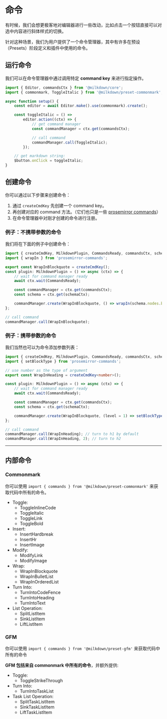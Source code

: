 # 命令

有时候，我们会想更极客地对编辑器进行一些改动，比如点击一个按钮直接可以对选中内容进行斜体样式的切换。

针对这种场景，我们为用户提供了一个命令管理器，其中有许多在预设（Presets）阶段定义和插件中使用的命令。

## 运行命令

我们可以在命令管理器中通过调用特定 **command key** 来进行指定操作。

```typescript
import { Editor, commandsCtx } from '@milkdown/core';
import { commonmark, ToggleItalic } from '@milkdown/preset-commonmark';

async function setup() {
    const editor = await Editor.make().use(commonmark).create();

    const toggleItalic = () =>
        editor.action((ctx) => {
            // get command manager
            const commandManager = ctx.get(commandsCtx);

            // call command
            commandManager.call(ToggleItalic);
        });

    // get markdown string:
    $button.onClick = toggleItalic;
}
```

## 创建命令

你可以通过以下步骤来创建命令：

1. 通过 `createCmdKey` 先创建一个 command key。
2. 再创建对应的 command 方法。（它们也只是一些 [prosemirror commands](https://prosemirror.net/docs/guide/#commands)）
3. 在命令管理器中对刚才创建的命令进行注册。

### 例子：不携带参数的命令

我们将在下面的例子中创建命令：

```typescript
import { createCmdKey, MilkdownPlugin, CommandsReady, commandsCtx, schemaCtx } from '@milkdown/core';
import { wrapIn } from 'prosemirror-commands';

export const WrapInBlockquote = createCmdKey();
const plugin: MilkdownPlugin = () => async (ctx) => {
    // wait for command manager ready
    await ctx.wait(CommandsReady);

    const commandManager = ctx.get(commandsCtx);
    const schema = ctx.get(schemaCtx);

    commandManager.create(WrapInBlockquote, () => wrapIn(schema.nodes.blockquote));
};

// call command
commandManager.call(WrapInBlockquote);
```

### 例子：携带参数的命令

我们当然也可以为命令添加参数列表：

```typescript
import { createCmdKey, MilkdownPlugin, CommandsReady, commandsCtx, schemaCtx } from '@milkdown/core';
import { setBlockType } from 'prosemirror-commands';

// use number as the type of argument
export const WrapInHeading = createCmdKey<number>();

const plugin: MilkdownPlugin = () => async (ctx) => {
    // wait for command manager ready
    await ctx.wait(CommandsReady);

    const commandManager = ctx.get(commandsCtx);
    const schema = ctx.get(schemaCtx);

    commandManager.create(WrapInBlockquote, (level = 1) => setBlockType(schema.nodes.heading, { level }));
};

// call command
commandManager.call(WrapInHeading); // turn to h1 by default
commandManager.call(WrapInHeading, 2); // turn to h2
```

---

## 内部命令

### Commonmark

你可以使用 `import { commands } from '@milkdown/preset-commonmark'` 来获取代码中所有的命令。

-   Toggle:
    -   ToggleInlineCode
    -   ToggleItalic
    -   ToggleLink
    -   ToggleBold
-   Insert:
    -   InsertHardbreak
    -   InsertHr
    -   InsertImage
-   Modify:
    -   ModifyLink
    -   ModifyImage
-   Wrap:
    -   WrapInBlockquote
    -   WrapInBulletList
    -   WrapInOrderedList
-   Turn Into:
    -   TurnIntoCodeFence
    -   TurnIntoHeading
    -   TurnIntoText
-   List Operation:
    -   SplitListItem
    -   SinkListItem
    -   LiftListItem

### GFM

你可以使用 `import { commands } from '@milkdown/preset-gfm'` 来获取代码中所有的命令

**GFM 包括来自 commonmark 中所有的命令**，并额外提供:

-   Toggle:
    -   ToggleStrikeThrough
-   Turn Into:
    -   TurnIntoTaskList
-   Task List Operation:
    -   SplitTaskListItem
    -   SinkTaskListItem
    -   LiftTaskListItem
